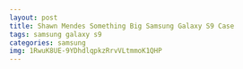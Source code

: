 ```yaml
---
layout: post
title: Shawn Mendes Something Big Samsung Galaxy S9 Case
tags: samsung galaxy s9
categories: samsung
img: 1RwuK8UE-9YDhdlqpkzRrvVLtmmoK1QHP
---
```

